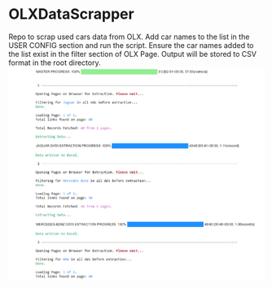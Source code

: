 # OLXDataScrapper
Repo to scrap used cars data from OLX.
Add car names to the list in the USER CONFIG section and run the script.
Ensure the car names added to the list exist in the filter section of OLX Page.
Output will be stored to CSV format in the root directory.
![Screenshot of expected Output](Capture.png)

